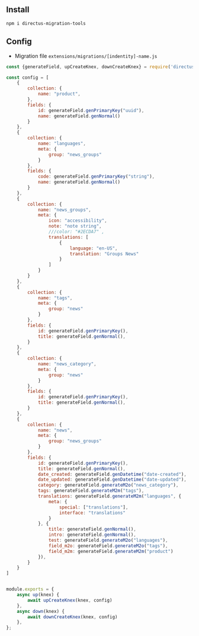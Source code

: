 ## Install
```npm i directus-migration-tools```

## Config

- Migration file ```extensions/migrations/[indentity]-name.js```

```js
const {generateField, upCreateKnex, downCreateKnex} = require('directus-migration-tools')

const config = [
    {
        collection: {
            name: "product",
        },
        fields: {
            id: generateField.genPrimaryKey("uuid"),
            name: generateField.genNormal()
        }
    },
    {
        collection: {
            name: "languages",
            meta: {
                group: "news_groups"
            }
        },
        fields: {
            code: generateField.genPrimaryKey("string"),
            name: generateField.genNormal()
        }
    },
    {
        collection: {
            name: "news_groups",
            meta: {
                icon: "accessibility",
                note: "note string",
                ///color: "#2ECDA7" ,
                translations: [
                    {
                        language: "en-US",
                        translation: "Groups News"
                    }
                ]
            }
        }
    },
    {
        collection: {
            name: "tags",
            meta: {
                group: "news"
            }
        },
        fields: {
            id: generateField.genPrimaryKey(),
            title: generateField.genNormal(),
        }
    },
    {
        collection: {
            name: "news_category",
            meta: {
                group: "news"
            }
        },
        fields: {
            id: generateField.genPrimaryKey(),
            title: generateField.genNormal(),
        }
    },
    {
        collection: {
            name: "news",
            meta: {
                group: "news_groups"
            }
        },
        fields: {
            id: generateField.genPrimaryKey(),
            title: generateField.genNormal(),
            date_created: generateField.genDatetime("date-created"),
            date_updated: generateField.genDatetime("date-updated"),
            category: generateField.generateM2o("news_category"),
            tags: generateField.generateM2m("tags"),
            translations: generateField.generateM2m("languages", {
                meta: {
                    special: ["translations"],
                    interface: "translations"
                }
            }, {
                title: generateField.genNormal(),
                intro: generateField.genNormal(),
                test: generateField.generateM2o("languages"),
                field_m2o: generateField.generateM2o("tags"),
                field_m2m: generateField.generateM2m("product")
            }),
        }
    }
]


module.exports = {
    async up(knex) {
        await upCreateKnex(knex, config)
    },
    async down(knex) {
        await downCreateKnex(knex, config)
    },
};
```
